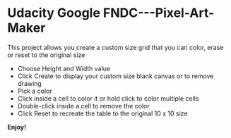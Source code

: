 # Udacity Google FNDC---Pixel-Art-Maker

  <p> This project allows you create a custom size grid that you can color, erase or reset to the original size </p>
    <ul style="list-style-type:disc">
        <li> Choose Height and Width value </li>
        <li> Click Create to display your custom size blank canvas or to remove drawing </li>
        <li> Pick a color </li>
        <li> Click inside a cell to color it or hold click to color multiple cells </li>
        <li> Double-click inside a cell to remove the color </li>
        <li> Click Reset to recreate the table to the original 10 x 10 size </li>
    </ul>
  
  <p> <strong> Enjoy!</strong>
    </p>
   

